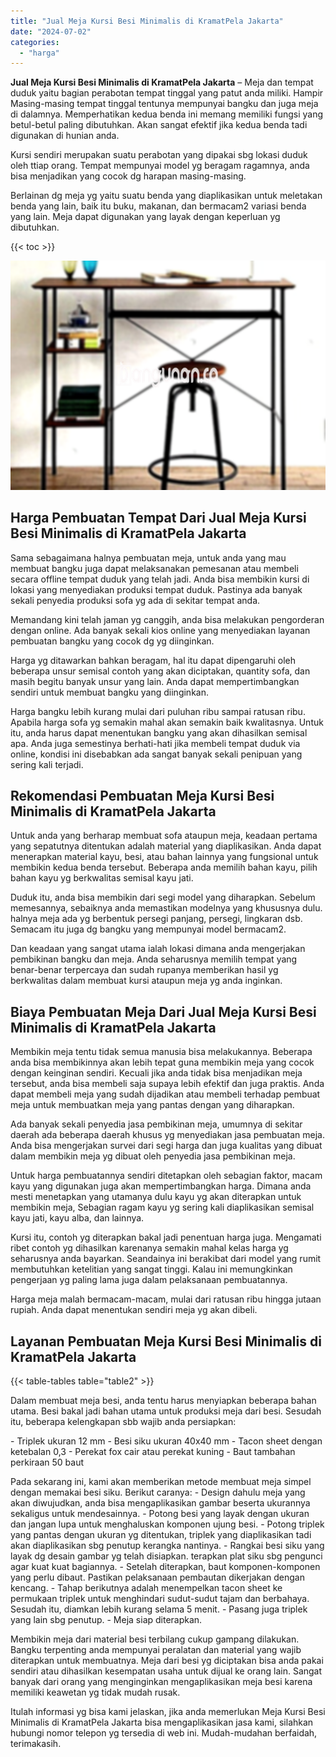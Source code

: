 ```yaml
---
title: "Jual Meja Kursi Besi Minimalis di KramatPela Jakarta"
date: "2024-07-02"
categories: 
  - "harga"
---
```


**Jual Meja Kursi Besi Minimalis di KramatPela Jakarta** – Meja dan tempat duduk yaitu bagian perabotan tempat tinggal yang patut anda miliki. Hampir Masing-masing tempat tinggal tentunya mempunyai bangku dan juga meja di dalamnya. Memperhatikan kedua benda ini memang memiliki fungsi yang betul-betul paling dibutuhkan. Akan sangat efektif jika kedua benda tadi digunakan di hunian anda.

Kursi sendiri merupakan suatu perabotan yang dipakai sbg lokasi duduk oleh ttiap orang. Tempat mempunyai model yg beragam ragamnya, anda bisa menjadikan yang cocok dg harapan masing-masing.

Berlainan dg meja yg yaitu suatu benda yang diaplikasikan untuk meletakan benda yang lain, baik itu buku, makanan, dan bermacam2 variasi benda yang lain. Meja dapat digunakan yang layak dengan keperluan yg dibutuhkan.

{{< toc >}}

![Jual Meja Kursi Besi Minimalis di KramatPela Jakarta](/images/jual-meja-besi-murah24.png)

## Harga Pembuatan Tempat Dari Jual Meja Kursi Besi Minimalis di KramatPela Jakarta

Sama sebagaimana halnya pembuatan meja, untuk anda yang mau membuat bangku juga dapat melaksanakan pemesanan atau membeli secara offline tempat duduk yang telah jadi. Anda bisa membikin kursi di lokasi yang menyediakan produksi tempat duduk. Pastinya ada banyak sekali penyedia produksi sofa yg ada di sekitar tempat anda.

Memandang kini telah jaman yg canggih, anda bisa melakukan pengorderan dengan online. Ada banyak sekali kios online yang menyediakan layanan pembuatan bangku yang cocok dg yg diinginkan.

Harga yg ditawarkan bahkan beragam, hal itu dapat dipengaruhi oleh beberapa unsur semisal contoh yang akan diciptakan, quantity sofa, dan masih begitu banyak unsur yang lain. Anda dapat mempertimbangkan sendiri untuk membuat bangku yang diinginkan.

Harga bangku lebih kurang mulai dari puluhan ribu sampai ratusan ribu. Apabila harga sofa yg semakin mahal akan semakin baik kwalitasnya. Untuk itu, anda harus dapat menentukan bangku yang akan dihasilkan semisal apa. Anda juga semestinya berhati-hati jika membeli tempat duduk via online, kondisi ini disebabkan ada sangat banyak sekali penipuan yang sering kali terjadi.

## Rekomendasi Pembuatan Meja Kursi Besi Minimalis di KramatPela Jakarta

Untuk anda yang berharap membuat sofa ataupun meja, keadaan pertama yang sepatutnya ditentukan adalah material yang diaplikasikan. Anda dapat menerapkan material kayu, besi, atau bahan lainnya yang fungsional untuk membikin kedua benda tersebut. Beberapa anda memilih bahan kayu, pilih bahan kayu yg berkwalitas semisal kayu jati.

Duduk itu, anda bisa membikin dari segi model yang diharapkan. Sebelum memesannya, sebaiknya anda memastikan modelnya yang khususnya dulu. halnya meja ada yg berbentuk persegi panjang, persegi, lingkaran dsb. Semacam itu juga dg bangku yang mempunyai model bermacam2.

Dan keadaan yang sangat utama ialah lokasi dimana anda mengerjakan pembikinan bangku dan meja. Anda seharusnya memilih tempat yang benar-benar terpercaya dan sudah rupanya memberikan hasil yg berkwalitas dalam membuat kursi ataupun meja yg anda inginkan.

## Biaya Pembuatan Meja Dari Jual Meja Kursi Besi Minimalis di KramatPela Jakarta

Membikin meja tentu tidak semua manusia bisa melakukannya. Beberapa anda bisa membikinnya akan lebih tepat guna membikin meja yang cocok dengan keinginan sendiri. Kecuali jika anda tidak bisa menjadikan meja tersebut, anda bisa membeli saja supaya lebih efektif dan juga praktis. Anda dapat membeli meja yang sudah dijadikan atau membeli terhadap pembuat meja untuk membuatkan meja yang pantas dengan yang diharapkan.

Ada banyak sekali penyedia jasa pembikinan meja, umumnya di sekitar daerah ada beberapa daerah khusus yg menyediakan jasa pembuatan meja. Anda bisa mengerjakan survei dari segi harga dan juga kualitas yang dibuat dalam membikin meja yg dibuat oleh penyedia jasa pembikinan meja.

Untuk harga pembuatannya sendiri ditetapkan oleh sebagian faktor, macam kayu yang digunakan juga akan mempertimbangkan harga. Dimana anda mesti menetapkan yang utamanya dulu kayu yg akan diterapkan untuk membikin meja, Sebagian ragam kayu yg sering kali diaplikasikan semisal kayu jati, kayu alba, dan lainnya.

Kursi itu, contoh yg diterapkan bakal jadi penentuan harga juga. Mengamati ribet contoh yg dihasilkan karenanya semakin mahal kelas harga yg seharusnya anda bayarkan. Seandainya ini berakibat dari model yang rumit membutuhkan ketelitian yang sangat tinggi. Kalau ini memungkinkan pengerjaan yg paling lama juga dalam pelaksanaan pembuatannya.

Harga meja malah bermacam-macam, mulai dari ratusan ribu hingga jutaan rupiah. Anda dapat menentukan sendiri meja yg akan dibeli.

## Layanan Pembuatan Meja Kursi Besi Minimalis di KramatPela Jakarta

{{< table-tables table="table2" >}}

Dalam membuat meja besi, anda tentu harus menyiapkan beberapa bahan utama. Besi bakal jadi bahan utama untuk produksi meja dari besi. Sesudah itu, beberapa kelengkapan sbb wajib anda persiapkan:

\- Triplek ukuran 12 mm - Besi siku ukuran 40x40 mm - Tacon sheet dengan ketebalan 0,3 - Perekat fox cair atau perekat kuning - Baut tambahan perkiraan 50 baut

Pada sekarang ini, kami akan memberikan metode membuat meja simpel dengan memakai besi siku. Berikut caranya: - Design dahulu meja yang akan diwujudkan, anda bisa mengaplikasikan gambar beserta ukurannya sekaligus untuk mendesainnya. - Potong besi yang layak dengan ukuran dan jangan lupa untuk menghaluskan komponen ujung besi. - Potong triplek yang pantas dengan ukuran yg ditentukan, triplek yang diaplikasikan tadi akan diaplikasikan sbg penutup kerangka nantinya. - Rangkai besi siku yang layak dg desain gambar yg telah disiapkan. terapkan plat siku sbg pengunci agar kuat kuat bagiannya. - Setelah diterapkan, baut komponen-komponen yang perlu dibaut. Pastikan pelaksanaan pembautan dikerjakan dengan kencang. - Tahap berikutnya adalah menempelkan tacon sheet ke permukaan triplek untuk menghindari sudut-sudut tajam dan berbahaya. Sesudah itu, diamkan lebih kurang selama 5 menit. - Pasang juga triplek yang lain sbg penutup. - Meja siap diterapkan.

Membikin meja dari material besi terbilang cukup gampang dilakukan. Bangku terpenting anda mempunyai peralatan dan material yang wajib diterapkan untuk membuatnya. Meja dari besi yg diciptakan bisa anda pakai sendiri atau dihasilkan kesempatan usaha untuk dijual ke orang lain. Sangat banyak dari orang yang menginginkan mengaplikasikan meja besi karena memiliki keawetan yg tidak mudah rusak.

Itulah informasi yg bisa kami jelaskan, jika anda memerlukan Meja Kursi Besi Minimalis di KramatPela Jakarta bisa mengaplikasikan jasa kami, silahkan hubungi nomor telepon yg tersedia di web ini. Mudah-mudahan berfaidah, terimakasih.
